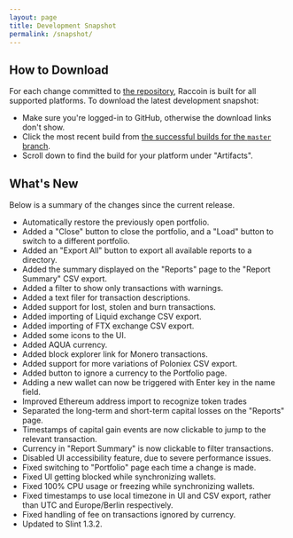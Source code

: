 ```yaml
---
layout: page
title: Development Snapshot
permalink: /snapshot/
---
```


## How to Download

For each change committed to [the repository](https://github.com/bjorn/raccoin), Raccoin is built for all supported platforms. To download the latest development snapshot:

* Make sure you're logged-in to GitHub, otherwise the download links don't show.
* Click the most recent build from [the successful builds for the `master` branch](https://github.com/bjorn/raccoin/actions/workflows/rust.yml?query=branch%3Amaster+is%3Asuccess).
* Scroll down to find the build for your platform under "Artifacts".

## What's New

Below is a summary of the changes since the current release.

* Automatically restore the previously open portfolio.
* Added a "Close" button to close the portfolio, and a "Load" button to switch to a different portfolio.
* Added an "Export All" button to export all available reports to a directory.
* Added the summary displayed on the "Reports" page to the "Report Summary" CSV export.
* Added a filter to show only transactions with warnings.
* Added a text filer for transaction descriptions.
* Added support for lost, stolen and burn transactions.
* Added importing of Liquid exchange CSV export.
* Added importing of FTX exchange CSV export.
* Added some icons to the UI.
* Added AQUA currency.
* Added block explorer link for Monero transactions.
* Added support for more variations of Poloniex CSV export.
* Added button to ignore a currency to the Portfolio page.
* Adding a new wallet can now be triggered with Enter key in the name field.
* Improved Ethereum address import to recognize token trades
* Separated the long-term and short-term capital losses on the "Reports" page.
* Timestamps of capital gain events are now clickable to jump to the relevant transaction.
* Currency in "Report Summary" is now clickable to filter transactions.
* Disabled UI accessibility feature, due to severe performance issues.
* Fixed switching to "Portfolio" page each time a change is made.
* Fixed UI getting blocked while synchronizing wallets.
* Fixed 100% CPU usage or freezing while synchronizing wallets.
* Fixed timestamps to use local timezone in UI and CSV export, rather than UTC and Europe/Berlin respectively.
* Fixed handling of fee on transactions ignored by currency.
* Updated to Slint 1.3.2.
